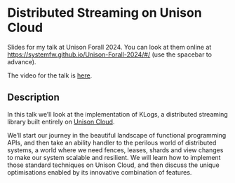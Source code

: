 # Distributed Streaming on Unison Cloud

Slides for my talk at Unison Forall 2024. 
You can look at them online at
https://systemfw.github.io/Unison-Forall-2024/#/ (use the spacebar to
advance).

The video for the talk is [here](https://www.youtube.com/watch?v=cdn5CQQXfJc).


## Description

In this talk we’ll look at the implementation of KLogs, a distributed
streaming library built entirely on [Unison Cloud](https://www.unison.cloud/).

We’ll start our journey in the beautiful landscape of functional
programming APIs, and then take an ability handler to the perilous
world of distributed systems, a world where we need fences, leases,
shards and view changes to make our system scalable and resilient. We
will learn how to implement those standard techniques on Unison Cloud,
and then discuss the unique optimisations enabled by its innovative
combination of features.

